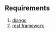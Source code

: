 ## Requirements
1. [django ](https://docs.djangoproject.com/en/5.0/topics/install/) <br>
2. [rest framework](https://www.django-rest-framework.org/)
